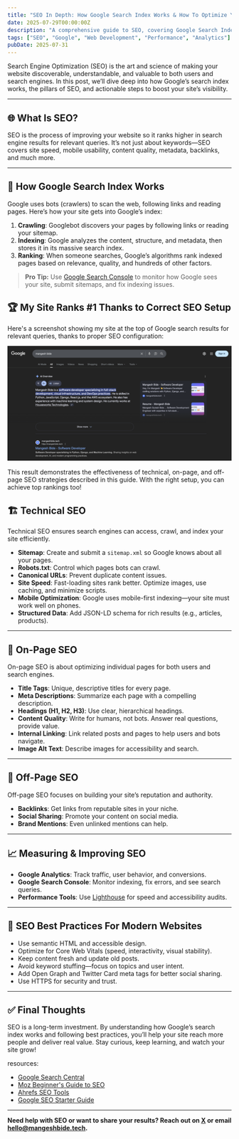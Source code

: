 ```yaml
---
title: "SEO In Depth: How Google Search Index Works & How To Optimize Your Site"
date: 2025-07-29T00:00:00Z
description: "A comprehensive guide to SEO, covering Google Search Index, technical, on-page, and off-page optimization for modern websites."
tags: ["SEO", "Google", "Web Development", "Performance", "Analytics"]
pubDate: 2025-07-31
---
```


Search Engine Optimization (SEO) is the art and science of making your website discoverable, understandable, and valuable to both users and search engines. In this post, we’ll dive deep into how Google’s search index works, the pillars of SEO, and actionable steps to boost your site’s visibility.

---

## 🌐 What Is SEO?

SEO is the process of improving your website so it ranks higher in search engine results for relevant queries. It’s not just about keywords—SEO covers site speed, mobile usability, content quality, metadata, backlinks, and much more.

---

## 🔎 How Google Search Index Works

Google uses bots (crawlers) to scan the web, following links and reading pages. Here’s how your site gets into Google’s index:

1. **Crawling**: Googlebot discovers your pages by following links or reading your sitemap.
2. **Indexing**: Google analyzes the content, structure, and metadata, then stores it in its massive search index.
3. **Ranking**: When someone searches, Google’s algorithms rank indexed pages based on relevance, quality, and hundreds of other factors.

> **Pro Tip:** Use [Google Search Console](https://search.google.com/search-console/about) to monitor how Google sees your site, submit sitemaps, and fix indexing issues.

## 🏆 My Site Ranks #1 Thanks to Correct SEO Setup

Here's a screenshot showing my site at the top of Google search results for relevant queries, thanks to proper SEO configuration:

![My site ranking #1 for SEO](/images/blogs/seo/SEO-Optimization-Guide.png)

This result demonstrates the effectiveness of technical, on-page, and off-page SEO strategies described in this guide. With the right setup, you can achieve top rankings too!

## 🏗️ Technical SEO

Technical SEO ensures search engines can access, crawl, and index your site efficiently.

- **Sitemap**: Create and submit a `sitemap.xml` so Google knows about all your pages.
- **Robots.txt**: Control which pages bots can crawl.
- **Canonical URLs**: Prevent duplicate content issues.
- **Site Speed**: Fast-loading sites rank better. Optimize images, use caching, and minimize scripts.
- **Mobile Optimization**: Google uses mobile-first indexing—your site must work well on phones.
- **Structured Data**: Add JSON-LD schema for rich results (e.g., articles, products).

---

## 📝 On-Page SEO

On-page SEO is about optimizing individual pages for both users and search engines.

- **Title Tags**: Unique, descriptive titles for every page.
- **Meta Descriptions**: Summarize each page with a compelling description.
- **Headings (H1, H2, H3)**: Use clear, hierarchical headings.
- **Content Quality**: Write for humans, not bots. Answer real questions, provide value.
- **Internal Linking**: Link related posts and pages to help users and bots navigate.
- **Image Alt Text**: Describe images for accessibility and search.

---

## 🔗 Off-Page SEO

Off-page SEO focuses on building your site’s reputation and authority.

- **Backlinks**: Get links from reputable sites in your niche.
- **Social Sharing**: Promote your content on social media.
- **Brand Mentions**: Even unlinked mentions can help.

---

## 📈 Measuring & Improving SEO

- **Google Analytics**: Track traffic, user behavior, and conversions.
- **Google Search Console**: Monitor indexing, fix errors, and see search queries.
- **Performance Tools**: Use [Lighthouse](https://web.dev/measure/) for speed and accessibility audits.

---

## 🚀 SEO Best Practices For Modern Websites

- Use semantic HTML and accessible design.
- Optimize for Core Web Vitals (speed, interactivity, visual stability).
- Keep content fresh and update old posts.
- Avoid keyword stuffing—focus on topics and user intent.
- Add Open Graph and Twitter Card meta tags for better social sharing.
- Use HTTPS for security and trust.

---

## ✅ Final Thoughts

SEO is a long-term investment. By understanding how Google’s search index works and following best practices, you’ll help your site reach more people and deliver real value. Stay curious, keep learning, and watch your site grow!

resources:
- [Google Search Central](https://developers.google.com/search)
- [Moz Beginner's Guide to SEO](https://moz.com/beginners-guide-to-seo)
- [Ahrefs SEO Tools](https://ahrefs.com/seo-tools)
- [Google SEO Starter Guide](https://developers.google.com/search/docs/fundamentals/seo-starter-guide?hl=en)

---

**Need help with SEO or want to share your results? Reach out on [X](https://x.com/Mangesh_Bide) or email [hello@mangeshbide.tech](mailto:hello@mangeshbide.tech).**